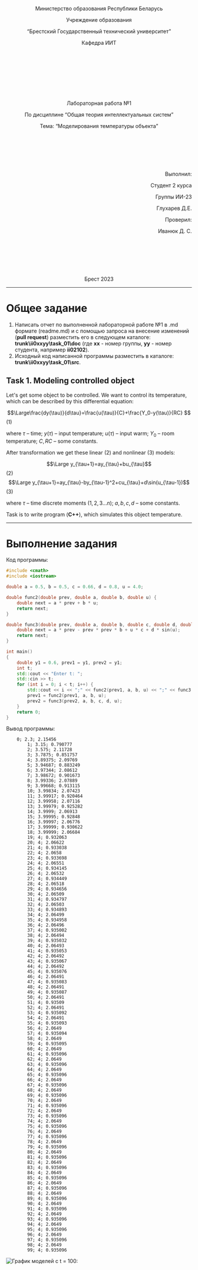 <p align="center"> Министерство образования Республики Беларусь</p>
<p align="center">Учреждение образования</p>
<p align="center">“Брестский Государственный технический университет”</p>
<p align="center">Кафедра ИИТ</p>
<br><br><br><br><br><br><br>
<p align="center">Лабораторная работа №1</p>
<p align="center">По дисциплине “Общая теория интеллектуальных систем”</p>
<p align="center">Тема: “Моделирования температуры объекта”</p>
<br><br><br><br><br>
<p align="right">Выполнил:</p>
<p align="right">Студент 2 курса</p>
<p align="right">Группы ИИ-23</p>
<p align="right">Глухарев Д.Е.</p>
<p align="right">Проверил:</p>
<p align="right">Иванюк Д. С.</p>
<br><br><br><br><br>
<p align="center">Брест 2023</p>

---

# Общее задание 
1. Написать отчет по выполненной лабораторной работе №1 в .md формате (readme.md) и с помощью запроса на внесение изменений (**pull request**) разместить его в следующем каталоге: **trunk\ii0xxyy\task_01\doc** (где **xx** - номер группы, **yy** - номер студента, например **ii02102**).
2. Исходный код написанной программы разместить в каталоге: **trunk\ii0xxyy\task_01\src**.

## Task 1. Modeling controlled object 
Let's get some object to be controlled. We want to control its temperature, which can be described by this differential equation:

$$\Large\frac{dy(\tau)}{d\tau}=\frac{u(\tau)}{C}+\frac{Y_0-y(\tau)}{RC} $$ (1)

where $\tau$ – time; $y(\tau)$ – input temperature; $u(\tau)$ – input warm; $Y_0$ – room temperature; $C,RC$ – some constants.

After transformation we get these linear (2) and nonlinear (3) models:

$$\Large y_{\tau+1}=ay_{\tau}+bu_{\tau}$$ (2)
$$\Large y_{\tau+1}=ay_{\tau}-by_{\tau-1}^2+cu_{\tau}+d\sin(u_{\tau-1})$$(3) 

where $\tau$ – time discrete moments ($1,2,3{\dots}n$); $a,b,c,d$ – some constants.

Task is to write program (**C++**), which simulates this object temperature.

---

# Выполнение задания 

Код программы:
```C++
#include <cmath>
#include <iostream>

double a = 0.5, b = 0.5, c = 0.66, d = 0.8, u = 4.0;

double func2(double prev, double a, double b, double u) {
	double next = a * prev + b * u;
	return next;
}

double func3(double prev, double a, double b, double c, double d, double u) {
	double next = a * prev - prev * prev * b + u * c + d * sin(u);
	return next;
}

int main()
{
	double y1 = 0.6, prev1 = y1, prev2 = y1;
	int t;
	std::cout << "Enter t: ";
	std::cin >> t;
	for (int i = 0; i < t; i++) {
		std::cout << i << ";" << func2(prev1, a, b, u) << ";" << func3(prev2, a, b, c, d, u) << std::endl;
		prev1 = func2(prev1, a, b, u);
		prev2 = func3(prev2, a, b, c, d, u);
	}
	return 0;
}
```     

Вывод программы:

		0; 2.3; 2.15456
            1; 3.15; 0.790777
            2; 3.575; 2.11728
            3; 3.7875; 0.851757
            4; 3.89375; 2.09769
            5; 3.94687; 0.883249
            6; 3.97344; 2.08612
            7; 3.98672; 0.901673
            8; 3.99336; 2.07889
            9; 3.99668; 0.913115
            10; 3.99834; 2.07423
            11; 3.99917; 0.920464
            12; 3.99958; 2.07116
            13; 3.99979; 0.925282
            14; 3.9999; 2.06913
            15; 3.99995; 0.92848
            16; 3.99997; 2.06776
            17; 3.99999; 0.930622
            18; 3.99999; 2.06684
            19; 4; 0.932063
            20; 4; 2.06622
            21; 4; 0.933038
            22; 4; 2.0658
            23; 4; 0.933698
            24; 4; 2.06551
            25; 4; 0.934145
            26; 4; 2.06532
            27; 4; 0.934449
            28; 4; 2.06518
            29; 4; 0.934656
            30; 4; 2.06509
            31; 4; 0.934797
            32; 4; 2.06503
            33; 4; 0.934893
            34; 4; 2.06499
            35; 4; 0.934958
            36; 4; 2.06496
            37; 4; 0.935002
            38; 4; 2.06494
            39; 4; 0.935032
            40; 4; 2.06493
            41; 4; 0.935053
            42; 4; 2.06492
            43; 4; 0.935067
            44; 4; 2.06492
            45; 4; 0.935076
            46; 4; 2.06491
            47; 4; 0.935083
            48; 4; 2.06491
            49; 4; 0.935087
            50; 4; 2.06491
            51; 4; 0.93509
            52; 4; 2.06491
            53; 4; 0.935092
            54; 4; 2.06491
            55; 4; 0.935093
            56; 4; 2.0649
            57; 4; 0.935094
            58; 4; 2.0649
            59; 4; 0.935095
            60; 4; 2.0649
            61; 4; 0.935096
            62; 4; 2.0649
            63; 4; 0.935096
            64; 4; 2.0649
            65; 4; 0.935096
            66; 4; 2.0649
            67; 4; 0.935096
            68; 4; 2.0649
            69; 4; 0.935096
            70; 4; 2.0649
            71; 4; 0.935096
            72; 4; 2.0649
            73; 4; 0.935096
            74; 4; 2.0649
            75; 4; 0.935096
            76; 4; 2.0649
            77; 4; 0.935096
            78; 4; 2.0649
            79; 4; 0.935096
            80; 4; 2.0649
            81; 4; 0.935096
            82; 4; 2.0649
            83; 4; 0.935096
            84; 4; 2.0649
            85; 4; 0.935096
            86; 4; 2.0649
            87; 4; 0.935096
            88; 4; 2.0649
            89; 4; 0.935096
            90; 4; 2.0649
            91; 4; 0.935096
            92; 4; 2.0649
            93; 4; 0.935096
            94; 4; 2.0649
            95; 4; 0.935096
            96; 4; 2.0649
            97; 4; 0.935096
            98; 4; 2.0649
            99; 4; 0.935096
![График моделей с t = 100:](picture.png)
